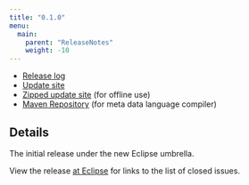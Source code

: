 ```yaml
---
title: "0.1.0"
menu:
  main:
    parent: "ReleaseNotes"
    weight: -10
---
```


* [Release log](https://projects.eclipse.org/projects/modeling.elk/releases/0.1.0)
* [Update site](https://download.eclipse.org/elk/updates/releases/0.1.0/)
* [Zipped update site](https://download.eclipse.org/elk/updates/releases/0.1.0/elk-0.1.0.zip) (for offline use)
* [Maven Repository](https://download.eclipse.org/elk/maven/releases/0.1.0) (for meta data language compiler)


## Details

The initial release under the new Eclipse umbrella.

View the release [at Eclipse](https://projects.eclipse.org/projects/modeling.elk/releases/0.1.0) for links to the list of closed issues.
